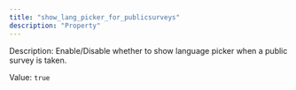 ```yaml
---
title: "show_lang_picker_for_publicsurveys"
description: "Property"
---
```


Description: Enable/Disable whether to show language picker when a public survey is taken.

Value: `true`